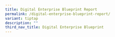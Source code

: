 ```yaml
---
title: Digital Enterprise Blueprint Report
permalink: /digital-enterprise-blueprint-report/
variant: tiptap
description: ""
third_nav_title: Digital Enterprise Blueprint
---
```

